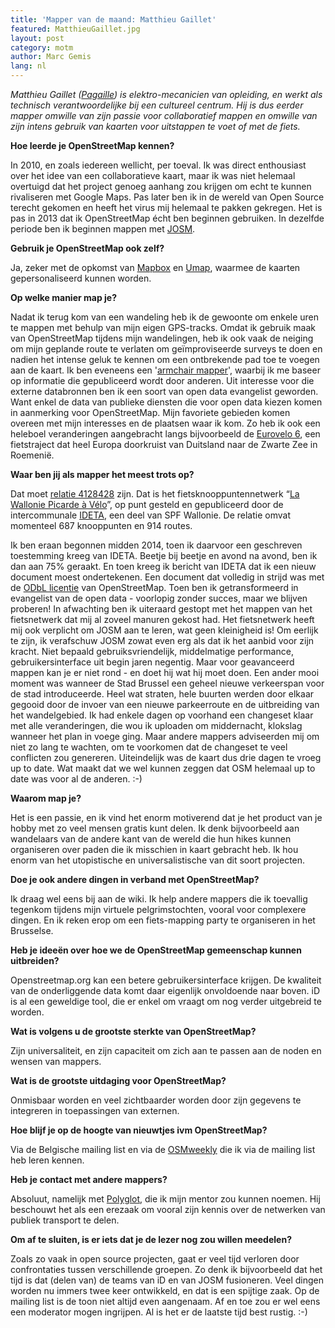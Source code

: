```yaml
---
title: 'Mapper van de maand: Matthieu Gaillet'
featured: MatthieuGaillet.jpg
layout: post
category: motm
author: Marc Gemis
lang: nl
---
```


_Matthieu Gaillet ([Pagaille](https://www.openstreetmap.org/user/Pagaille)) is elektro-mecanicien van opleiding, en werkt als technisch verantwoordelijke bij een cultureel centrum. Hij is dus eerder mapper omwille van zijn passie voor collaboratief mappen en omwille van zijn intens gebruik van kaarten voor uitstappen te voet of met de fiets._

**Hoe leerde je OpenStreetMap kennen?**

In 2010, en zoals iedereen wellicht, per toeval. Ik was direct enthousiast over het idee van een collaboratieve kaart, maar ik was niet helemaal overtuigd dat het project genoeg aanhang zou krijgen om echt te kunnen rivaliseren met Google Maps. Pas later ben ik in de wereld van Open Source terecht gekomen en heeft het virus mij helemaal te pakken gekregen. Het is pas in 2013 dat ik OpenStreetMap écht ben beginnen gebruiken. In dezelfde periode ben ik beginnen mappen met [JOSM](http://josm.openstreetmap.de/).

**Gebruik je OpenStreetMap ook zelf?**

Ja, zeker met de opkomst van [Mapbox](https://www.mapbox.com/) en [Umap](http://umap.openstreetmap.fr/), waarmee de kaarten gepersonaliseerd kunnen worden.

**Op welke manier map je?**

Nadat ik terug kom van een wandeling heb ik de gewoonte om enkele uren te mappen met behulp van mijn eigen GPS-tracks. Omdat ik gebruik maak van OpenStreetMap tijdens mijn wandelingen, heb ik ook vaak de neiging om mijn geplande route te verlaten om geïmproviseerde surveys te doen en nadien het intense geluk te kennen om een ontbrekende pad toe te voegen aan de kaart. 
Ik ben eveneens een '[armchair mapper](http://wiki.openstreetmap.org/wiki/Armchair_mapping)', waarbij ik me baseer op informatie die gepubliceerd wordt door anderen. Uit interesse voor die externe databronnen ben ik een soort van open data evangelist geworden. Want enkel de data van publieke diensten die voor open data kiezen komen in aanmerking voor OpenStreetMap. 
Mijn favoriete gebieden komen overeen met mijn interesses en de plaatsen waar ik kom. Zo heb ik ook een heleboel veranderingen aangebracht langs bijvoorbeeld de [Eurovelo 6](http://www.eurovelo.com/en/eurovelos/eurovelo-6), een fietstraject dat heel Europa doorkruist van Duitsland naar de Zwarte Zee in Roemenië.

**Waar ben jij als mapper het meest trots op?**

Dat moet [relatie 4128428](http://www.openstreetmap.org/relation/4128428) zijn.  Dat is het fietsknooppuntennetwerk “[La Wallonie Picarde à Vélo](http://www.visitwapi.be/divers/nature-et-balades/la-wapi-a-velo/article/la-wapi-a-velo?lang=fr)”, op punt gesteld en gepubliceerd door de intercommunale  [IDETA](http://www.ideta.be/), een deel van SPF Wallonie. De relatie omvat momenteel 687 knooppunten en 914 routes. 

Ik ben eraan begonnen midden 2014, toen ik daarvoor een geschreven toestemming kreeg van IDETA. Beetje bij beetje en avond na avond, ben ik dan aan 75% geraakt. En toen kreeg ik bericht van IDETA dat ik een nieuw document moest ondertekenen. Een document dat volledig in strijd was met de [ODbL licentie](http://opendatacommons.org/licenses/odbl/) van OpenStreetMap.
Toen ben ik  getransformeerd in evangelist van de open data - voorlopig zonder succes, maar we blijven proberen! In afwachting ben ik uiteraard gestopt met het mappen van het fietsnetwerk dat mij al zoveel manuren gekost had.
Het fietsnetwerk heeft mij ook verplicht om JOSM aan te leren, wat geen kleinigheid is! Om eerlijk te zijn, ik verafschuw JOSM zowat even erg als dat ik het aanbid voor zijn kracht. Niet bepaald gebruiksvriendelijk, middelmatige performance, gebruikersinterface uit begin jaren negentig. Maar voor geavanceerd mappen kan je er niet rond - en doet hij wat hij moet doen. 
Een ander mooi moment was wanneer de Stad Brussel een geheel nieuwe verkeerspan voor de stad introduceerde. Heel wat straten, hele buurten werden door elkaar gegooid door de invoer van een nieuwe parkeerroute en de uitbreiding van het wandelgebied. Ik had enkele dagen op voorhand een changeset klaar met alle veranderingen, die wou ik uploaden om middernacht, klokslag wanneer het plan in voege ging.  Maar andere mappers adviseerden mij om niet zo lang te wachten, om te voorkomen dat de changeset te veel conflicten zou genereren. Uiteindelijk was de kaart dus drie dagen te vroeg up to date. Wat maakt dat we wel kunnen zeggen dat OSM  helemaal up to date was voor al de anderen. :-)

**Waarom map je?**

Het is een passie, en ik vind het enorm motiverend dat je het product van je hobby met zo veel mensen gratis kunt delen. Ik denk bijvoorbeeld aan wandelaars van de andere kant van de wereld die hun hikes kunnen organiseren over paden die ik misschien in kaart gebracht heb. Ik hou enorm van het utopistische en universalistische van dit soort projecten.

**Doe je ook andere dingen in verband met OpenStreetMap?**

Ik draag wel eens bij aan de wiki. Ik help andere mappers die ik toevallig tegenkom tijdens mijn virtuele pelgrimstochten, vooral voor complexere dingen. En ik reken erop om een fiets-mapping party te organiseren in het Brusselse. 

**Heb je ideeën over hoe we de OpenStreetMap gemeenschap kunnen uitbreiden?**

Openstreetmap.org kan een betere gebruikersinterface krijgen. De kwaliteit van de onderliggende data komt daar eigenlijk onvoldoende naar boven.
iD  is al een geweldige tool, die er enkel om vraagt om nog verder uitgebreid te worden.

**Wat is volgens u de grootste sterkte van OpenStreetMap?**

Zijn universaliteit, en zijn capaciteit om zich aan te passen aan de noden en wensen van mappers.

**Wat is de grootste uitdaging voor OpenStreetMap?**

Onmisbaar worden en veel zichtbaarder worden door zijn gegevens te integreren in toepassingen van externen. 

**Hoe blijf je op de hoogte van nieuwtjes ivm OpenStreetMap?**

Via de Belgische  mailing list en via de [OSMweekly](http://www.weeklyosm.eu/) die ik via de mailing list heb leren kennen.
 
**Heb je contact met andere mappers?**

Absoluut, namelijk met [Polyglot](http://www.openstreetmap.org/user/Polyglot), die ik mijn mentor zou kunnen noemen. Hij beschouwt het als een erezaak om vooral zijn kennis over de netwerken van publiek transport te delen. 

**Om af te sluiten, is er iets dat je de lezer nog zou willen meedelen?**

Zoals zo vaak in open source projecten, gaat er veel tijd verloren door confrontaties tussen verschillende groepen. Zo denk ik bijvoorbeeld dat het tijd is dat (delen van) de teams van iD en van JOSM fusioneren. Veel dingen worden nu immers twee keer ontwikkeld, en dat is een spijtige zaak.
Op de mailing list is de toon niet altijd even aangenaam. Af en toe zou er wel eens een moderator mogen ingrijpen. Al is het er de laatste tijd best rustig. :-)
